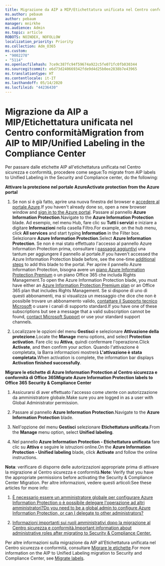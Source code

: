 ```yaml
---
title: Migrazione da AIP a MIP/Etichettatura unificata nel Centro conformità
ms.author: pebaum
author: pebaum
manager: mnirkhe
ms.audience: Admin
ms.topic: article
ROBOTS: NOINDEX, NOFOLLOW
localization_priority: Priority
ms.collection: Adm_O365
ms.custom:
- "9002278"
- "5114"
ms.openlocfilehash: 7ce9c387fc94f59674a922c5fe071fc0fb030344
ms.sourcegitcommit: e6d73d240669342fde9d4d25b0ee2838b7e43965
ms.translationtype: HT
ms.contentlocale: it-IT
ms.lasthandoff: 05/14/2020
ms.locfileid: "44236430"
---
```

# <a name="migration-from-aip-to-mipunified-labeling-in-the-compliance-center"></a><span data-ttu-id="2258a-102">Migrazione da AIP a MIP/Etichettatura unificata nel Centro conformità</span><span class="sxs-lookup"><span data-stu-id="2258a-102">Migration from AIP to MIP/Unified Labeling in the Compliance Center</span></span>

<span data-ttu-id="2258a-103">Per passare dalle etichette AIP all'etichettatura unificata nel Centro sicurezza e conformità, procedere come segue:</span><span class="sxs-lookup"><span data-stu-id="2258a-103">To migrate from AIP labels to Unified Labeling in the Security and Compliance center, do the following:</span></span>

<span data-ttu-id="2258a-104">**Attivare la protezione nel portale Azure**</span><span class="sxs-lookup"><span data-stu-id="2258a-104">**Activate protection from the Azure portal**</span></span>

1. <span data-ttu-id="2258a-105">Se non si è già fatto, aprire una nuova finestra del browser e [accedere al portale Azure](https://docs.microsoft.com/azure/information-protection/deploy-use/configure-policy#signing-in-to-the-azure-portal).</span><span class="sxs-lookup"><span data-stu-id="2258a-105">If you haven't already done so, open a new browser window and [sign in to the Azure portal](https://docs.microsoft.com/azure/information-protection/deploy-use/configure-policy#signing-in-to-the-azure-portal).</span></span> <span data-ttu-id="2258a-106">Passare al pannello **Azure Information Protection**.</span><span class="sxs-lookup"><span data-stu-id="2258a-106">Navigate to the **Azure Information Protection** blade.</span></span> <span data-ttu-id="2258a-107">Ad esempio, nel menu Hub, fare clic su **Tutti i servizi** e iniziare a digitare **Informazioni** nella casella Filtro.</span><span class="sxs-lookup"><span data-stu-id="2258a-107">For example, on the hub menu, click **All services** and start typing **Information** in the Filter box.</span></span> <span data-ttu-id="2258a-108">Selezionare **Azure Information Protection**.</span><span class="sxs-lookup"><span data-stu-id="2258a-108">Select **Azure Information Protection**.</span></span> <span data-ttu-id="2258a-109">Se non è mai stato effettuato l'accesso al pannello Azure Information Protection prima, consultare i [passaggi aggiuntivi](https://docs.microsoft.com/azure/information-protection/deploy-use/configure-policy#to-access-the-azure-information-protection-blade-for-the-first-time) una tantum per aggiungere il pannello al portale.</span><span class="sxs-lookup"><span data-stu-id="2258a-109">If you haven't accessed the Azure Information Protection blade before, see the one-time [additional steps](https://docs.microsoft.com/azure/information-protection/deploy-use/configure-policy#to-access-the-azure-information-protection-blade-for-the-first-time) to add this blade to the portal.</span></span> <span data-ttu-id="2258a-110">Per aprire il pannello Azure Information Protection, bisogna avere un [piano Azure Information Protection Premium](https://www.microsoft.com/cloud-platform/azure-information-protection-pricing) o un piano Office 365 che includa Rights Management.</span><span class="sxs-lookup"><span data-stu-id="2258a-110">To open the Azure Information Protection blade, you must have either an [Azure Information Protection Premium plan](https://www.microsoft.com/cloud-platform/azure-information-protection-pricing) or an Office 365 plan that includes Rights Management.</span></span> <span data-ttu-id="2258a-111">Se si dispone di uno di questi abbonamenti, ma si visualizza un messaggio che dice che non è possibile trovare un abbonamento valido, [contattare il Supporto tecnico Microsoft](https://docs.microsoft.com/azure/information-protection/get-started/information-support#to-contact-microsoft-support) o usare i canali di supporto standard.</span><span class="sxs-lookup"><span data-stu-id="2258a-111">If you have one of these subscriptions but see a message that a valid subscription cannot be found, [contact Microsoft Support](https://docs.microsoft.com/azure/information-protection/get-started/information-support#to-contact-microsoft-support) or use your standard support channels.</span></span>

2. <span data-ttu-id="2258a-112">Localizzare le opzioni del menu **Gestisci** e selezionare **Attivazione della protezione**.</span><span class="sxs-lookup"><span data-stu-id="2258a-112">Locate the **Manage** menu options, and select **Protection activation**.</span></span> <span data-ttu-id="2258a-113">Fare clic su **Attiva**, quindi confermare l'operazione.</span><span class="sxs-lookup"><span data-stu-id="2258a-113">Click **Activate**, and then confirm your action.</span></span> <span data-ttu-id="2258a-114">Quando l'attivazione è completata, la Barra informazioni mostrerà **L'attivazione è stata completata**.</span><span class="sxs-lookup"><span data-stu-id="2258a-114">When activation is complete, the information bar displays **Activation finished successfully**.</span></span>

<span data-ttu-id="2258a-115">**Migrare le etichette di Azure Information Protection al Centro sicurezza e conformità di Office 365**</span><span class="sxs-lookup"><span data-stu-id="2258a-115">**Migrate Azure Information Protection labels to Office 365 Security & Compliance Center**</span></span>

1. <span data-ttu-id="2258a-116">Assicurarsi di aver effettuato l'accesso come utente con autorizzazione da amministratore globale.</span><span class="sxs-lookup"><span data-stu-id="2258a-116">Make sure you are logged in as a user with Global Administrator permission.</span></span>

2. <span data-ttu-id="2258a-117">Passare al pannello **Azure Information Protection**.</span><span class="sxs-lookup"><span data-stu-id="2258a-117">Navigate to the **Azure Information Protection** blade.</span></span>

3. <span data-ttu-id="2258a-118">Nell'opzione del menu **Gestisci** selezionare **Etichettatura unificata**.</span><span class="sxs-lookup"><span data-stu-id="2258a-118">From the **Manage** menu option, select **Unified labeling**.</span></span>

4. <span data-ttu-id="2258a-119">Nel pannello **Azure Information Protection - Etichettatura unificata** fare clic su **Attiva** e seguire le istruzioni online.</span><span class="sxs-lookup"><span data-stu-id="2258a-119">On the **Azure Information Protection - Unified labeling** blade, click **Activate** and follow the online instructions.</span></span>

<span data-ttu-id="2258a-120">**Nota**: verificare di disporre delle autorizzazioni appropriate prima di attivare la migrazione al Centro sicurezza e conformità.</span><span class="sxs-lookup"><span data-stu-id="2258a-120">**Note**: Verify that you have the appropriate permissions before activating the Security & Compliance Center Migration.</span></span> <span data-ttu-id="2258a-121">Per altre informazioni, vedere questi articoli:</span><span class="sxs-lookup"><span data-stu-id="2258a-121">See these articles for more info:</span></span>

1. [<span data-ttu-id="2258a-122">È necessario essere un amministratore globale per configurare Azure Information Protection o è possibile delegare l'operazione ad altri amministratori?</span><span class="sxs-lookup"><span data-stu-id="2258a-122">Do you need to be a global admin to configure Azure Information Protection, or can I delegate to other administrators?</span></span>](https://docs.microsoft.com/azure/information-protection/faqs#do-you-need-to-be-a-global-admin-to-configure-azure-information-protection-or-can-i-delegate-to-other-administrators)

2. [<span data-ttu-id="2258a-123">Informazioni importanti sui ruoli amministrativi dopo la migrazione al Centro sicurezza e conformità.</span><span class="sxs-lookup"><span data-stu-id="2258a-123">Important information about administrative roles after migrating to Security & Compliance Center.</span></span>](https://docs.microsoft.com/azure/information-protection/configure-policy-migrate-labels#important-information-about-administrative-roles)

<span data-ttu-id="2258a-124">Per altre informazioni sulla migrazione da AIP all'Etichettatura unificata nel Centro sicurezza e conformità, consultare [Migrare le etichette](https://docs.microsoft.com/azure/information-protection/configure-policy-migrate-labels).</span><span class="sxs-lookup"><span data-stu-id="2258a-124">For more information on the AIP to Unified Labeling migration to Security and Compliance Center, see [Migrate labels](https://docs.microsoft.com/azure/information-protection/configure-policy-migrate-labels).</span></span>
